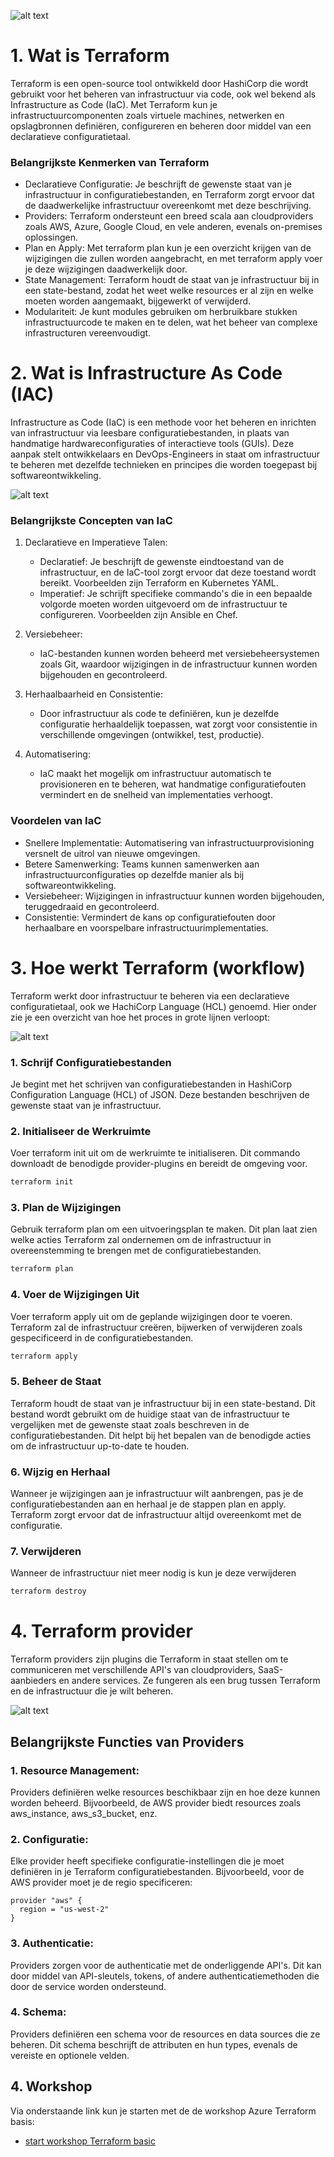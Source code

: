 
![alt text](images/tf-logo.png)

# 1. Wat is Terraform
Terraform is een open-source tool ontwikkeld door HashiCorp die wordt gebruikt voor het beheren van infrastructuur via code, ook wel bekend als Infrastructure as Code (IaC). Met Terraform kun je infrastructuurcomponenten zoals virtuele machines, netwerken en opslagbronnen definiëren, configureren en beheren door middel van een declaratieve configuratietaal. 

### Belangrijkste Kenmerken van Terraform
- Declaratieve Configuratie: Je beschrijft de gewenste staat van je infrastructuur in configuratiebestanden, en Terraform zorgt ervoor dat de daadwerkelijke infrastructuur overeenkomt met deze beschrijving.
- Providers: Terraform ondersteunt een breed scala aan cloudproviders zoals AWS, Azure, Google Cloud, en vele anderen, evenals on-premises oplossingen.
- Plan en Apply: Met terraform plan kun je een overzicht krijgen van de wijzigingen die zullen worden aangebracht, en met terraform apply voer je deze wijzigingen daadwerkelijk door.
- State Management: Terraform houdt de staat van je infrastructuur bij in een state-bestand, zodat het weet welke resources er al zijn en welke moeten worden aangemaakt, bijgewerkt of verwijderd.
- Modulariteit: Je kunt modules gebruiken om herbruikbare stukken infrastructuurcode te maken en te delen, wat het beheer van complexe infrastructuren vereenvoudigt.


# 2. Wat is Infrastructure As Code (IAC)
Infrastructure as Code (IaC) is een methode voor het beheren en inrichten van infrastructuur via leesbare configuratiebestanden, in plaats van handmatige hardwareconfiguraties of interactieve tools (GUIs). Deze aanpak stelt ontwikkelaars en DevOps-Engineers in staat om infrastructuur te beheren met dezelfde technieken en principes die worden toegepast bij softwareontwikkeling.

![alt text](images/image-1.png)

### Belangrijkste Concepten van IaC

1. Declaratieve en Imperatieve Talen:

    - Declaratief: Je beschrijft de gewenste eindtoestand van de infrastructuur, en de IaC-tool zorgt ervoor dat deze toestand wordt bereikt. Voorbeelden zijn Terraform en Kubernetes YAML.
    - Imperatief: Je schrijft specifieke commando's die in een bepaalde volgorde moeten worden uitgevoerd om de infrastructuur te configureren. Voorbeelden zijn Ansible en Chef.

2. Versiebeheer:

    - IaC-bestanden kunnen worden beheerd met versiebeheersystemen zoals Git, waardoor wijzigingen in de infrastructuur kunnen worden bijgehouden en gecontroleerd.

3. Herhaalbaarheid en Consistentie:

    - Door infrastructuur als code te definiëren, kun je dezelfde configuratie herhaaldelijk toepassen, wat zorgt voor consistentie in verschillende omgevingen (ontwikkel, test, productie).
4. Automatisering:

    - IaC maakt het mogelijk om infrastructuur automatisch te provisioneren en te beheren, wat handmatige configuratiefouten vermindert en de snelheid van implementaties verhoogt.

### Voordelen van IaC
- Snellere Implementatie: Automatisering van infrastructuurprovisioning versnelt de uitrol van nieuwe omgevingen.
- Betere Samenwerking: Teams kunnen samenwerken aan infrastructuurconfiguraties op dezelfde manier als bij softwareontwikkeling.
- Versiebeheer: Wijzigingen in infrastructuur kunnen worden bijgehouden, teruggedraaid en gecontroleerd.
- Consistentie: Vermindert de kans op configuratiefouten door herhaalbare en voorspelbare infrastructuurimplementaties.


# 3. Hoe werkt Terraform (workflow)
Terraform werkt door infrastructuur te beheren via een declaratieve configuratietaal, ook we HachiCorp Language (HCL) genoemd. Hier onder zie je een overzicht van hoe het proces in grote lijnen verloopt:

![alt text](images/image-2.png)

### 1. Schrijf Configuratiebestanden
Je begint met het schrijven van configuratiebestanden in HashiCorp Configuration Language (HCL) of JSON. Deze bestanden beschrijven de gewenste staat van je infrastructuur.

### 2. Initialiseer de Werkruimte
Voer terraform init uit om de werkruimte te initialiseren. Dit commando downloadt de benodigde provider-plugins en bereidt de omgeving voor.
```bash
terraform init
```
### 3. Plan de Wijzigingen
Gebruik terraform plan om een uitvoeringsplan te maken. Dit plan laat zien welke acties Terraform zal ondernemen om de infrastructuur in overeenstemming te brengen met de configuratiebestanden.
```bash
terraform plan
```
### 4. Voer de Wijzigingen Uit
Voer terraform apply uit om de geplande wijzigingen door te voeren. Terraform zal de infrastructuur creëren, bijwerken of verwijderen zoals gespecificeerd in de configuratiebestanden.
```bash
terraform apply
```
### 5. Beheer de Staat
Terraform houdt de staat van je infrastructuur bij in een state-bestand. Dit bestand wordt gebruikt om de huidige staat van de infrastructuur te vergelijken met de gewenste staat zoals beschreven in de configuratiebestanden. Dit helpt bij het bepalen van de benodigde acties om de infrastructuur up-to-date te houden.

### 6. Wijzig en Herhaal
Wanneer je wijzigingen aan je infrastructuur wilt aanbrengen, pas je de configuratiebestanden aan en herhaal je de stappen plan en apply. Terraform zorgt ervoor dat de infrastructuur altijd overeenkomt met de configuratie.

### 7. Verwijderen
Wanneer de infrastructuur niet meer nodig is kun je deze verwijderen
```bash
terraform destroy
```

# 4. Terraform provider
Terraform providers zijn plugins die Terraform in staat stellen om te communiceren met verschillende API's van cloudproviders, SaaS-aanbieders en andere services. Ze fungeren als een brug tussen Terraform en de infrastructuur die je wilt beheren.

![alt text](images/image-3.png)

## Belangrijkste Functies van Providers
### 1. Resource Management:
Providers definiëren welke resources beschikbaar zijn en hoe deze kunnen worden beheerd. Bijvoorbeeld, de AWS provider biedt resources zoals aws_instance, aws_s3_bucket, enz.

### 2. Configuratie:
Elke provider heeft specifieke configuratie-instellingen die je moet definiëren in je Terraform configuratiebestanden. Bijvoorbeeld, voor de AWS provider moet je de regio specificeren:
```HCL
provider "aws" {
  region = "us-west-2"
}
```
### 3. Authenticatie:
Providers zorgen voor de authenticatie met de onderliggende API's. Dit kan door middel van API-sleutels, tokens, of andere authenticatiemethoden die door de service worden ondersteund.

### 4. Schema:
Providers definiëren een schema voor de resources en data sources die ze beheren. Dit schema beschrijft de attributen en hun types, evenals de vereiste en optionele velden.

## 4. Workshop

Via onderstaande link kun je starten met de de workshop Azure Terraform basis:

- [start workshop Terraform basic](workshop-terraform-basic.md)